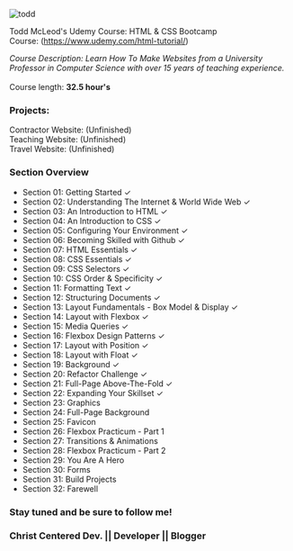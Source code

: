 
![todd](https://user-images.githubusercontent.com/24855472/36934161-50e9d476-1eb3-11e8-993f-6dca2146488a.png)


Todd McLeod's Udemy Course: HTML &amp; CSS Bootcamp <br>
Course: (https://www.udemy.com/html-tutorial/)

*Course Description: Learn How To Make Websites from a University Professor in Computer Science with over 15 years of teaching experience.*<br>
<br>Course length: <b>32.5 hour's</b>

### Projects:
Contractor Website: (Unfinished) <br>
Teaching Website: (Unfinished) <br>
Travel Website: (Unfinished) <br>

### Section Overview
- Section 01: Getting Started &check;
- Section 02: Understanding The Internet & World Wide Web &check; 
- Section 03: An Introduction to HTML &check;
- Section 04: An Introduction to CSS &check;
- Section 05: Configuring Your Environment &check;
- Section 06: Becoming Skilled with Github &check;
- Section 07: HTML Essentials &check;
- Section 08: CSS Essentials &check;
- Section 09: CSS Selectors &check;
- Section 10: CSS Order & Specificity &check;
- Section 11: Formatting Text &check;
- Section 12: Structuring Documents &check;
- Section 13: Layout Fundamentals - Box Model & Display &check;
- Section 14: Layout with Flexbox &check;
- Section 15: Media Queries &check;
- Section 16: Flexbox Design Patterns &check;
- Section 17: Layout with Position &check;
- Section 18: Layout with Float &check;
- Section 19: Background &check;
- Section 20: Refactor Challenge &check;
- Section 21: Full-Page Above-The-Fold &check;
- Section 22: Expanding Your Skillset &check;
- Section 23: Graphics
- Section 24: Full-Page Background
- Section 25: Favicon
- Section 26: Flexbox Practicum - Part 1
- Section 27: Transitions & Animations
- Section 28: Flexbox Practicum - Part 2
- Section 29: You Are A Hero
- Section 30: Forms
- Section 31: Build Projects
- Section 32: Farewell 

### Stay tuned and be sure to follow me!
### Christ Centered Dev. || Developer || Blogger
